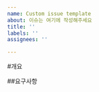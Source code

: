 ```yaml
---
name: Custom issue template
about: 이슈는 여기에 작성해주세요
title: ''
labels: ''
assignees: ''

---
```


#개요

##요구사항
